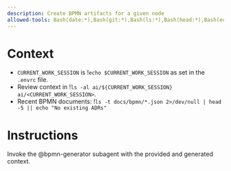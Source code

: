 ```yaml
---
description: Create BPMN artifacts for a given node
allowed-tools: Bash(date:*),Bash(git:*),Bash(ls:*),Bash(head:*),Bash(echo:*),Bash(./workflows:*),Bash(grep:*)
---
```


# Context
- `CURRENT_WORK_SESSION` is !`echo $CURRENT_WORK_SESSION` as set in the `.envrc` file.
- Review context in !`ls -al ai/${CURRENT_WORK_SESSION}` `ai/<CURRENT_WORK_SESSION>`.
- Recent BPMN documents: !`ls -t docs/bpmn/*.json 2>/dev/null | head -5 || echo "No existing ADRs"`

# Instructions
Invoke the @bpmn-generator subagent with the provided and generated context.
